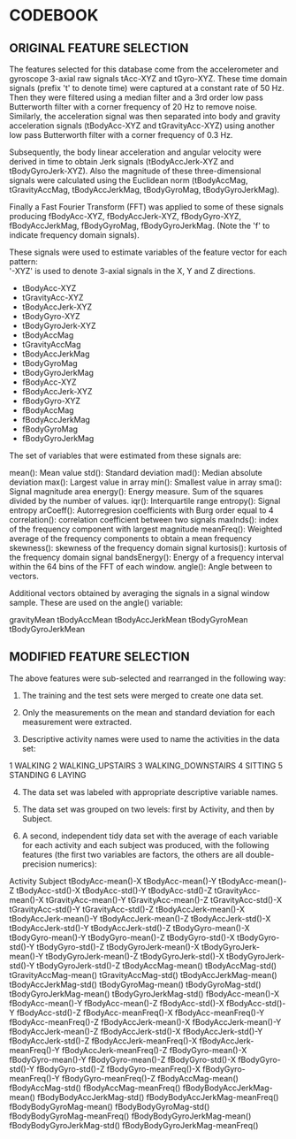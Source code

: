 # CODEBOOK

## ORIGINAL FEATURE SELECTION 

The features selected for this database come from the accelerometer and gyroscope 3-axial raw signals tAcc-XYZ and tGyro-XYZ. These time domain signals (prefix 't' to denote time) were captured at a constant rate of 50 Hz. Then they were filtered using a median filter and a 3rd order low pass Butterworth filter with a corner frequency of 20 Hz to remove noise. Similarly, the acceleration signal was then separated into body and gravity acceleration signals (tBodyAcc-XYZ and tGravityAcc-XYZ) using another low pass Butterworth filter with a corner frequency of 0.3 Hz. 

Subsequently, the body linear acceleration and angular velocity were derived in time to obtain Jerk signals (tBodyAccJerk-XYZ and tBodyGyroJerk-XYZ). Also the magnitude of these three-dimensional signals were calculated using the Euclidean norm (tBodyAccMag, tGravityAccMag, tBodyAccJerkMag, tBodyGyroMag, tBodyGyroJerkMag). 

Finally a Fast Fourier Transform (FFT) was applied to some of these signals producing fBodyAcc-XYZ, fBodyAccJerk-XYZ, fBodyGyro-XYZ, fBodyAccJerkMag, fBodyGyroMag, fBodyGyroJerkMag. (Note the 'f' to indicate frequency domain signals). 

These signals were used to estimate variables of the feature vector for each pattern:  
'-XYZ' is used to denote 3-axial signals in the X, Y and Z directions.

- tBodyAcc-XYZ
- tGravityAcc-XYZ
- tBodyAccJerk-XYZ
- tBodyGyro-XYZ
- tBodyGyroJerk-XYZ
- tBodyAccMag
- tGravityAccMag
- tBodyAccJerkMag
- tBodyGyroMag
- tBodyGyroJerkMag
- fBodyAcc-XYZ
- fBodyAccJerk-XYZ
- fBodyGyro-XYZ
- fBodyAccMag
- fBodyAccJerkMag
- fBodyGyroMag
- fBodyGyroJerkMag

The set of variables that were estimated from these signals are: 

mean(): Mean value
std(): Standard deviation
mad(): Median absolute deviation 
max(): Largest value in array
min(): Smallest value in array
sma(): Signal magnitude area
energy(): Energy measure. Sum of the squares divided by the number of values. 
iqr(): Interquartile range 
entropy(): Signal entropy
arCoeff(): Autorregresion coefficients with Burg order equal to 4
correlation(): correlation coefficient between two signals
maxInds(): index of the frequency component with largest magnitude
meanFreq(): Weighted average of the frequency components to obtain a mean frequency
skewness(): skewness of the frequency domain signal 
kurtosis(): kurtosis of the frequency domain signal 
bandsEnergy(): Energy of a frequency interval within the 64 bins of the FFT of each window.
angle(): Angle between to vectors.

Additional vectors obtained by averaging the signals in a signal window sample. These are used on the angle() variable:

gravityMean
tBodyAccMean
tBodyAccJerkMean
tBodyGyroMean
tBodyGyroJerkMean



## MODIFIED FEATURE SELECTION

The above features were sub-selected and rearranged in the following way:

1. The training and the test sets were merged to create one data set.

2. Only the measurements on the mean and standard deviation for each measurement were extracted.

3. Descriptive activity names were used to name the activities in the data set:

1 WALKING
2 WALKING_UPSTAIRS
3 WALKING_DOWNSTAIRS
4 SITTING
5 STANDING
6 LAYING

4. The data set was labeled with appropriate descriptive variable names.

5. The data set was grouped on two levels: first by Activity, and then by Subject.

6. A second, independent tidy data set with the average of each variable for each activity and each subject was produced, with the following features (the first two variables are factors, the others are all double-precision numerics):

 Activity
 Subject
 tBodyAcc-mean()-X
 tBodyAcc-mean()-Y
 tBodyAcc-mean()-Z
 tBodyAcc-std()-X
 tBodyAcc-std()-Y
 tBodyAcc-std()-Z
 tGravityAcc-mean()-X
 tGravityAcc-mean()-Y
 tGravityAcc-mean()-Z
 tGravityAcc-std()-X
 tGravityAcc-std()-Y
 tGravityAcc-std()-Z
 tBodyAccJerk-mean()-X
 tBodyAccJerk-mean()-Y
 tBodyAccJerk-mean()-Z
 tBodyAccJerk-std()-X
 tBodyAccJerk-std()-Y
 tBodyAccJerk-std()-Z
 tBodyGyro-mean()-X
 tBodyGyro-mean()-Y
 tBodyGyro-mean()-Z
 tBodyGyro-std()-X
 tBodyGyro-std()-Y
 tBodyGyro-std()-Z
 tBodyGyroJerk-mean()-X
 tBodyGyroJerk-mean()-Y
 tBodyGyroJerk-mean()-Z
 tBodyGyroJerk-std()-X
 tBodyGyroJerk-std()-Y
 tBodyGyroJerk-std()-Z
 tBodyAccMag-mean()
 tBodyAccMag-std()
 tGravityAccMag-mean()
 tGravityAccMag-std()
 tBodyAccJerkMag-mean()
 tBodyAccJerkMag-std()
 tBodyGyroMag-mean()
 tBodyGyroMag-std()
 tBodyGyroJerkMag-mean()
 tBodyGyroJerkMag-std()
 fBodyAcc-mean()-X
 fBodyAcc-mean()-Y
 fBodyAcc-mean()-Z
 fBodyAcc-std()-X
 fBodyAcc-std()-Y
 fBodyAcc-std()-Z
 fBodyAcc-meanFreq()-X
 fBodyAcc-meanFreq()-Y
 fBodyAcc-meanFreq()-Z
 fBodyAccJerk-mean()-X
 fBodyAccJerk-mean()-Y
 fBodyAccJerk-mean()-Z
 fBodyAccJerk-std()-X
 fBodyAccJerk-std()-Y
 fBodyAccJerk-std()-Z
 fBodyAccJerk-meanFreq()-X
 fBodyAccJerk-meanFreq()-Y
 fBodyAccJerk-meanFreq()-Z
 fBodyGyro-mean()-X
 fBodyGyro-mean()-Y
 fBodyGyro-mean()-Z
 fBodyGyro-std()-X
 fBodyGyro-std()-Y
 fBodyGyro-std()-Z
 fBodyGyro-meanFreq()-X
 fBodyGyro-meanFreq()-Y
 fBodyGyro-meanFreq()-Z
 fBodyAccMag-mean()
 fBodyAccMag-std()
 fBodyAccMag-meanFreq()
 fBodyBodyAccJerkMag-mean()
 fBodyBodyAccJerkMag-std()
 fBodyBodyAccJerkMag-meanFreq()
 fBodyBodyGyroMag-mean()
 fBodyBodyGyroMag-std()
 fBodyBodyGyroMag-meanFreq()
 fBodyBodyGyroJerkMag-mean()
 fBodyBodyGyroJerkMag-std()
 fBodyBodyGyroJerkMag-meanFreq()
